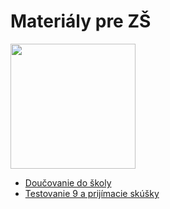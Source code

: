# Materiály pre ZŠ

<img src="educat/loga/educat_cierne.png" width="200">

* [Doučovanie do školy](dds/README.md)
* [Testovanie 9 a prijímacie skúšky](t9-ps/README.md)